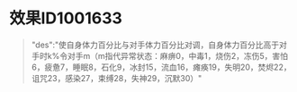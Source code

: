# 效果ID1001633
> "des":"使自身体力百分比与对手体力百分比对调，自身体力百分比高于对手时k%令对手m（m指代异常状态：麻痹0，中毒1，烧伤2，冻伤5，害怕6，疲惫7，睡眠8，石化9，冰封15，流血16，瘫痪19，失明20，焚烬22，诅咒23，感染27，束缚28，失神29，沉默30）"
